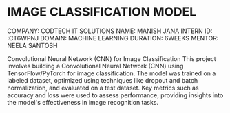 # IMAGE CLASSIFICATION MODEL

COMPANY: CODTECH IT SOLUTIONS 
NAME: MANISH JANA 
INTERN ID: :CT6WPNJ 
DOMAIN: MACHINE LEARNING
DURATION: 6WEEKS
MENTOR: NEELA SANTOSH

Convolutional Neural Network (CNN) for Image Classification
This project involves building a Convolutional Neural Network (CNN) using TensorFlow/PyTorch for image classification. The model was trained on a labeled dataset, optimized using techniques like dropout and batch normalization, and evaluated on a test dataset. Key metrics such as accuracy and loss were used to assess performance, providing insights into the model's effectiveness in image recognition tasks.
